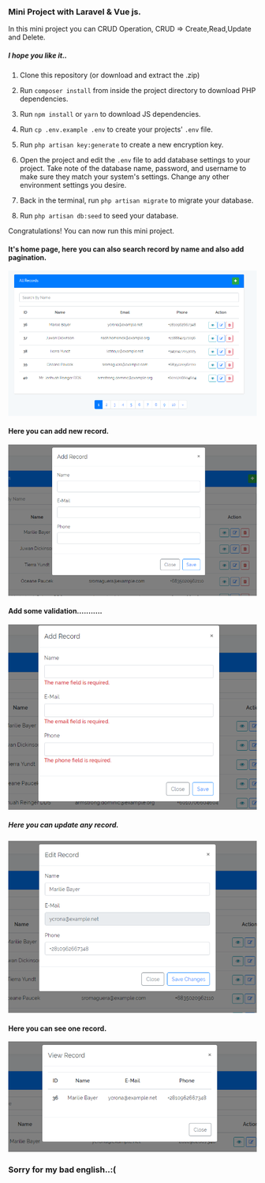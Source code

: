 ### Mini Project with Laravel & Vue js.

In this mini project you can CRUD Operation, CRUD => Create,Read,Update and Delete.

##### I hope you like it..

1. Clone this repository (or download and extract the .zip)

2. Run `composer install` from inside the project directory to download PHP dependencies.

3. Run `npm install` or `yarn` to download JS dependencies.

4. Run `cp .env.example .env` to create your projects' `.env` file.

5. Run `php artisan key:generate` to create a new encryption key.

6. Open the project and edit the `.env` file to add database settings to your project. Take note of the database name, password, and username to make sure they match your system's settings. Change any other environment settings you desire.

7. Back in the terminal, run `php artisan migrate` to migrate your database.
8. Run `php artisan db:seed` to seed your database.

Congratulations! You can now run this mini project.

#### It's home page, here you can also search record by name and also add pagination.
![Home Page](screenshots/Capture.PNG)

#### Here you can add new record.
![New Record](screenshots/1.PNG)

#### Add some validation...........
![Validation](screenshots/2.PNG)

##### Here you can update any record.
![Update](screenshots/4.PNG)

#### Here you can see one record.
![Single](screenshots/3.PNG)

### Sorry for my bad english..:(
